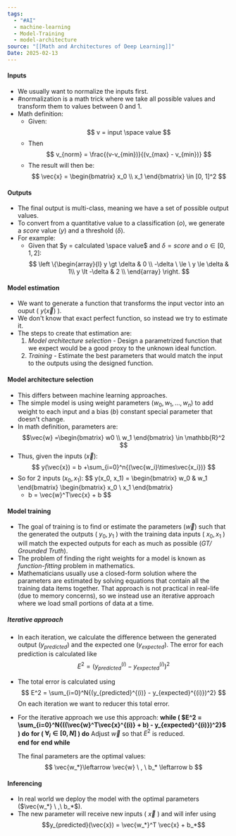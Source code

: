 ```yaml
---
tags:
  - "#AI"
  - machine-learning
  - Model-Training
  - model-architecture
source: "[[Math and Architectures of Deep Learning]]"
Date: 2025-02-13
---
```

#### Inputs
- We usually want to normalize the inputs first.
- #normalization is a math trick where we take all possible values and transform them to values between 0 and 1.
- Math definition:
	- Given:  $$ v = input \space value $$
	- Then $$ v_{norm} = \frac{(v-v_{min})}{(v_{max} - v_{min})} $$
	- The result will then be: $$ \vec{x} = \begin{bmatrix} x_0 \\ x_1 \end{bmatrix} \in [0, 1]^2 $$
#### Outputs
- The final output is multi-class, meaning we have a set of possible output values.
- To convert from a quantitative value to a classification ($o$), we generate a *score* value ($y$) and a threshold ($\delta$).
- For example: 
	- Given that $y = calculated \space value$  and $\delta = score$ and $o \in [0, 1, 2]$: $$
\left
\{\begin{array}{l} 
	y \gt \delta & 0 \\
	-\delta \ \le \ y \le \delta & 1\\
	y \lt -\delta & 2 \\
\end{array} 
\right.
$$
#### Model estimation
- We want to generate a function that transforms the input vector into an ouput ( $y(\vec{x})$ ).
- We don't know that exact perfect function, so instead we try to estimate it.
- The steps to create that estimation are:
	1. *Model architecture selection* - Design a parametrized function that we expect would be a good proxy to the unknown ideal function.
	2. *Training* - Estimate the best parameters that would match the input to the outputs using the designed function.
#### Model architecture selection
- This differs between machine learning approaches.
- The simple model is using weight parameters ($w_0,w_1, \ldots, w_n$) to add weight to each input and a bias ($b$) constant special parameter that doesn't change.
- In math definition, parameters are: $$\vec{w} =\begin{bmatrix} w0 \\ w_1 \end{bmatrix} \in \mathbb{R}^2 $$
- Thus, given the inputs ($\vec{x}$): $$ y(\vec{x}) = b +\sum_{i=0}^n{(\vec{w_i}\times\vec{x_i})} $$
- So for 2 inputs ($x_0, x_1$): $$ 
y(x_0, x_1) = 
	\begin{bmatrix}
		w_0 & w_1
	\end{bmatrix}
	\begin{bmatrix}
		x_0 \\ x_1
	\end{bmatrix}
	+ b
	= \vec{w}^T\vec{x} + b
$$
#### Model training
- The goal of training is to find or estimate the parameters ($\vec{w}$) such that the generated the outputs ( $y_0, y_1$ ) with the training data inputs ( $x_0, x_1$ ) will match the expected outputs for each as much as possible (*GT/ Grounded Truth*).
- The problem of finding the right weights for a model is known as *function-fitting* problem in mathematics.
- Mathematicians usually use a closed-form solution where the parameters are estimated by solving equations that contain all the training data items together. That approach is not practical in real-life (due to memory concerns), so we instead use an iterative approach where we load small portions of data at a time.
##### Iterative approach
- In each iteration, we calculate the difference between the generated output ($y_{predicted}$) and the expected one ($y_{expected}$). The error for each prediction is calculated like $$
E^2 = (y_{predicted}^{(i)} - y_{expected}^{(i)})^2
$$
- The total error is calculated using $$
E^2 = \sum_{i=0}^N{(y_{predicted}^{(i)} - y_{expected}^{(i)})^2}
$$ On each iteration we want to reducer this total error.
- For the iterative approach we use this approach:
	**while ( $E^2 = \sum_{i=0}^N{((\vec{w}^T\vec{x}^{(i)} + b) - y_{expected}^{(i)})^2}$ ) do**
		**for ( $\forall_i \in [0, N]$ ) do**
			Adjust $\vec{w}$ so that $E^2$ is reduced.	
		**end for**
	**end while**
	
	The final parameters are the optimal values:$$
		\vec{w_*}\leftarrow \vec{w} \ , \ b_* \leftarrow b
	$$
#### Inferencing
- In real world we deploy the model with the optimal parameters ($\vec{w_*} \ ,\ b_*$).
- The new parameter will receive new inputs ( $\vec{x}$ ) and will infer using $$y_{predicted}(\vec{x}) = \vec{w_*}^T \vec{x} + b_*$$
